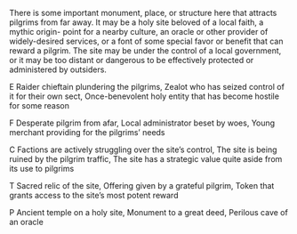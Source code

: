 There is some important monument, place, or structure here that attracts pilgrims from far away. It may be a holy site beloved of a local faith, a mythic origin- point for a nearby culture, an oracle or other provider of widely-desired services, or a font of some special favor or benefit that can reward a pilgrim. The site may be under the control of a local government, or it may be too distant or dangerous to be effectively protected or administered by outsiders.

E Raider chieftain plundering the pilgrims, Zealot who has seized control of it for their own sect, Once-benevolent holy entity that has become hostile for some reason

F Desperate pilgrim from afar, Local administrator beset by woes, Young merchant providing for the pilgrims’ needs

C Factions are actively struggling over the site’s control, The site is being ruined by the pilgrim traffic, The site has a strategic value quite aside from its use to pilgrims

T Sacred relic of the site, Offering given by a grateful pilgrim, Token that grants access to the site’s most potent reward

P Ancient temple on a holy site, Monument to a great deed, Perilous cave of an oracle